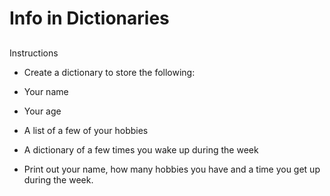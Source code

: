 # Info in Dictionaries

## 

Instructions

* Create a dictionary to store the following:

  

* Your name
  
* Your age
  
* A list of a few of your hobbies
  
* A dictionary of a few times you wake up during the week


* Print out your name, how many hobbies you have and a time you get up during the week.

